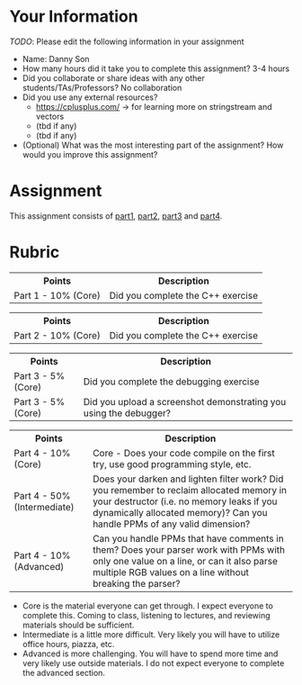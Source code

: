 # Your Information

*TODO*: Please edit the following information in your assignment

* Name: Danny Son
* How many hours did it take you to complete this assignment? 3-4 hours
* Did you collaborate or share ideas with any other students/TAs/Professors? No collaboration
* Did you use any external resources? 
  * https://cplusplus.com/ -> for learning more on stringstream and vectors
  * (tbd if any)
  * (tbd if any)
* (Optional) What was the most interesting part of the assignment? How would you improve this assignment?

# Assignment

This assignment consists of [part1](./part1), [part2](./part2), [part3](./part3) and [part4](./part4).

# Rubric

<table>
  <tbody>
    <tr>
      <th>Points</th>
      <th align="center">Description</th>
    </tr>
    <tr>
      <td>Part 1 - 10% (Core)</td>
      <td align="left">Did you complete the C++ exercise</td>
    </tr>
    <tr>
  </tbody>
</table>

<table>
  <tbody>
    <tr>
      <th>Points</th>
      <th align="center">Description</th>
    </tr>
    <tr>
      <td>Part 2 - 10% (Core)</td>
      <td align="left">Did you complete the C++ exercise</td>
    </tr>
    <tr>
  </tbody>
</table>

<table>
  <tbody>
    <tr>
      <th>Points</th>
      <th align="center">Description</th>
    </tr>
    <tr>
      <td>Part 3 - 5% (Core)</td>
      <td align="left">Did you complete the debugging exercise</td>
    </tr>
        <tr>
      <td>Part 3 - 5% (Core)</td>
      <td align="left">Did you upload a screenshot demonstrating you using the debugger?</td>
    </tr>
    <tr>
  </tbody>
</table>

<table>
  <tbody>
    <tr>
      <th>Points</th>
      <th align="center">Description</th>
    </tr>
    <tr>
      <td>Part 4 - 10% (Core)</td>
      <td align="left">Core - Does your code compile on the first try, use good programming style, etc.</td>
    </tr>
    <tr>
      <td>Part 4 - 50% (Intermediate)</td>
      <td align="left">Does your darken and lighten filter work? Did you remember to reclaim allocated memory in your destructor (i.e. no memory leaks if you dynamically allocated memory)? Can you handle PPMs of any valid dimension?</td>
    </tr>
    <tr>
      <td>Part 4 - 10% (Advanced)</td>
      <td align="left">Can you handle PPMs that have comments in them? Does your parser work with PPMs with only one value on a line, or can it also parse multiple RGB values on a line without breaking the parser?</td>
    </tr>
  </tbody>
</table>

* Core is the material everyone can get through. I expect everyone to complete this. Coming to class, listening to lectures, and reviewing materials should be sufficient.
* Intermediate is a little more difficult. Very likely you will have to utilize office hours, piazza, etc.
* Advanced is more challenging. You will have to spend more time and very likely use outside materials. I do not expect everyone to complete the advanced section.
